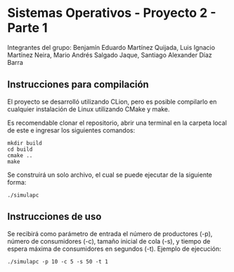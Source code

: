 # Sistemas Operativos - Proyecto 2 - Parte 1
Integrantes del grupo: Benjamín Eduardo Martínez Quijada, Luis Ignacio Martínez Neira, Mario Andrés Salgado Jaque, Santiago Alexander Díaz Barra

## Instrucciones para compilación
El proyecto se desarrolló utilizando CLion, pero es posible compilarlo en cualquier instalación de Linux utilizando CMake y make.

Es recomendable clonar el repositorio, abrir una terminal en la carpeta local de este e ingresar los siguientes comandos:
```
mkdir build
cd build
cmake ..
make
```
Se construirá un solo archivo, el cual se puede ejecutar de la siguiente forma:
```
./simulapc
```

## Instrucciones de uso
Se recibirá como parámetro de entrada el número de productores (-p), número de consumidores (-c), tamaño inicial de cola (-s), y tiempo de espera máxima de consumidores en segundos (-t).
Ejemplo de ejecución:
```
./simulapc -p 10 -c 5 -s 50 -t 1
```

